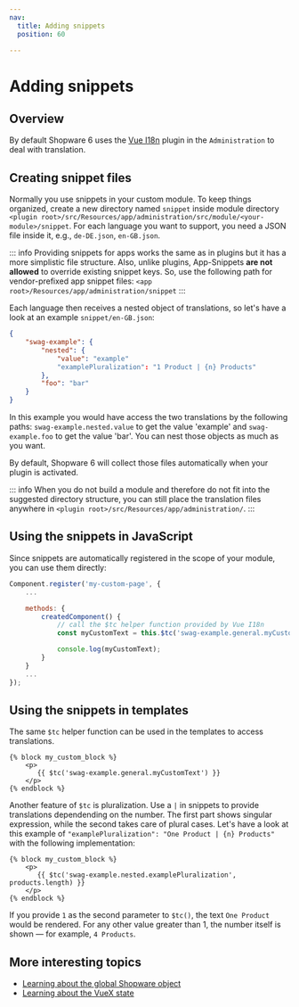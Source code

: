```yaml
---
nav:
  title: Adding snippets
  position: 60

---
```


# Adding snippets

## Overview

By default Shopware 6 uses the [Vue I18n](https://kazupon.github.io/vue-i18n/started.html#html) plugin in the `Administration` to deal with translation.

## Creating snippet files

Normally you use snippets in your custom module. To keep things organized, create a new directory named `snippet` inside module directory `<plugin root>/src/Resources/app/administration/src/module/<your-module>/snippet`. For each language you want to support, you need a JSON file inside it, e.g., `de-DE.json`, `en-GB.json`.

::: info
Providing snippets for apps works the same as in plugins but it has a more simplistic file structure. Also, unlike plugins, App-Snippets **are not allowed** to override existing snippet keys. So, use the following path for vendor-prefixed app snippet files: `<app root>/Resources/app/administration/snippet`
:::

Each language then receives a nested object of translations, so let's have a look at an example `snippet/en-GB.json`:

```json
{
    "swag-example": {
        "nested": {
            "value": "example"
            "examplePluralization": "1 Product | {n} Products"
        },
        "foo": "bar"
    }
}
```

In this example you would have access the two translations by the following paths: `swag-example.nested.value` to get the value 'example' and `swag-example.foo` to get the value 'bar'. You can nest those objects as much as you want.

By default, Shopware 6 will collect those files automatically when your plugin is activated.

::: info
When you do not build a module and therefore do not fit into the suggested directory structure, you can still place the translation files anywhere in `<plugin root>/src/Resources/app/administration/`.
:::

## Using the snippets in JavaScript

Since snippets are automatically registered in the scope of your module, you can use them directly:

```javascript
Component.register('my-custom-page', {
    ...

    methods: {
        createdComponent() {
            // call the $tc helper function provided by Vue I18n 
            const myCustomText = this.$tc('swag-example.general.myCustomText');

            console.log(myCustomText);
        }
    }
    ...
});
```

## Using the snippets in templates

The same `$tc` helper function can be used in the templates to access translations.

```twig
{% block my_custom_block %}
    <p>
       {{ $tc('swag-example.general.myCustomText') }}
    </p>
{% endblock %}
```

Another feature of `$tc` is pluralization. Use a `|` in snippets to provide translations dependending on the number. The first part shows singular expression, while the second takes care of plural cases.
Let's have a look at this example of `"examplePluralization": "One Product | {n} Products"` with the following implementation:

```twig
{% block my_custom_block %}
    <p>
       {{ $tc('swag-example.nested.examplePluralization', products.length) }}
    </p>
{% endblock %}
```

If you provide `1` as the second parameter to `$tc()`, the text `One Product` would be rendered. For any other value greater than 1, the number itself is shown — for example, `4 Products`.

## More interesting topics

* [Learning about the global Shopware object](the-shopware-object)
* [Learning about the VueX state](https://github.com/shopware/docs/tree/575c2fa12ef272dc25744975e2f1e4d44721f0f1/guides/plugins/plugins/administration/using-vuex-state.md)
